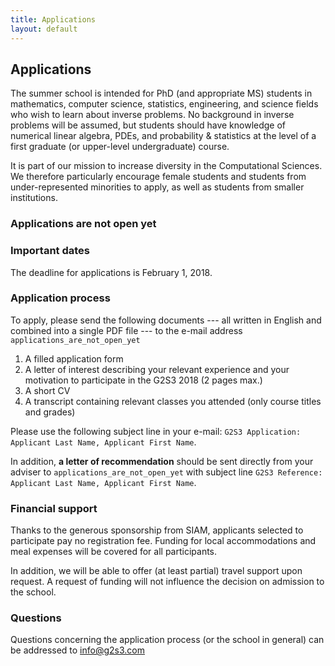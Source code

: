 ```yaml
---
title: Applications
layout: default
---
```


## Applications
The summer school is intended for PhD (and appropriate MS) students in mathematics, computer science, statistics, engineering, and science fields who wish to learn about inverse problems. No background in inverse problems will be assumed, but students should have knowledge of numerical linear algebra, PDEs, and probability & statistics at the level of a first graduate (or upper-level undergraduate) course.

It is part of our mission to increase diversity in the Computational Sciences. We therefore particularly encourage female students and students from under-represented minorities to apply, as well as students from smaller institutions.

### Applications are not open yet

### Important dates
The deadline for applications is February 1, 2018.

### Application process
To apply, please send the following documents --- all written in English and combined into a single PDF file --- to the e-mail address `applications_are_not_open_yet` 
1. A filled application form
2. A letter of interest describing your relevant experience and your motivation to participate in the G2S3 2018 (2 pages max.)
3. A short CV
4. A transcript containing relevant classes you attended (only course titles and grades)
<!--- 5. If needed, an application for financial support of travel costs (see below) --->

Please use the following subject line in your e-mail: `G2S3 Application: Applicant Last Name, Applicant First Name`.

In addition, **a letter of recommendation** should be sent directly from your adviser to `applications_are_not_open_yet` with subject line `G2S3 Reference: Applicant Last Name, Applicant First Name`.

### Financial support
Thanks to the generous sponsorship from SIAM, applicants selected to participate pay no registration fee. Funding for local accommodations and meal expenses will be covered for all participants.

In addition, we will be able to offer (at least partial) travel support upon request. A request of funding will not influence the decision on admission to the school.

### Questions
Questions concerning the application process (or the school in general) can be addressed to [info@g2s3.com](mailto:info@g2s3.com)
